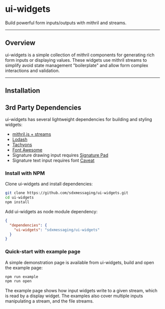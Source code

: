 # ui-widgets

Build powerful form inputs/outputs with mithril and streams.

---

## Overview

ui-widgets is a simple collection of mithril components for generating rich form inputs or displaying values. These widgets use mithril streams to simplify avoid state management "boilerplate" and allow form complex interactions and validation.

---

## Installation

## 3rd Party Dependencies

ui-widgets has several lightweight dependencies for building and styling widgets:

* [mithril.js + streams](https://mithril.js.org/)
* [Lodash](https://lodash.com/)
* [Tachyons](https://tachyons.io/)
* [Font Awesome](https://fontawesome.com/)
* Signature drawing input requires [Signature Pad](https://github.com/szimek/signature_pad)
* Signature text input requires font [Caveat](https://fonts.googleapis.com/css?family=Caveat)

### Install with NPM

Clone ui-widgets and install dependencies:

```bash
git clone https://github.com/sdxmessaging/ui-widgets.git
cd ui-widgets
npm install
```

Add ui-widgets as node module dependency:

```json
{
  "dependencies": {
    "ui-widgets": "sdxmessaging/ui-widgets"
  }
}
```

### Quick-start with example page

A simple demonstration page is available from ui-widgets, build and open the example page:

```bash
npm run example
npm run open
```

The example page shows how input widgets write to a given stream, which is read by a display widget. The examples also cover multiple inputs manipulating a stream, and the file streams.
